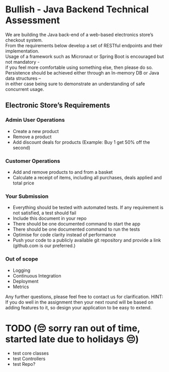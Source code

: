 # Bullish - Java Backend Technical Assessment

We are building the Java back-end of a web-based electronics store’s checkout system.  
From the requirements below develop a set of RESTful endpoints and their implementation.  
Usage of a framework such as Micronaut or Spring Boot is encouraged but not mandatory -   
if you feel more comfortable using something else, then please do so.  
Persistence should be achieved either through an In-memory DB or Java data structures –  
in either  case being sure to demonstrate an understanding of safe concurrent usage.

## Electronic Store’s Requirements
### Admin User Operations
* Create a new product
* Remove a product
* Add discount deals for products (Example: Buy 1 get 50% off the second)


### Customer Operations
* Add and remove products to and from a basket
* Calculate a receipt of items, including all purchases, deals applied and total price


### Your Submission
* Everything should be tested with automated tests. If any requirement is not satisfied, a test
should fail
* Include this document in your repo
* There should be one documented command to start the app
* There should be one documented command to run the tests
* Optimise for code clarity instead of performance
* Push your code to a publicly available git repository and provide a link (github.com is our
preferred.)


### Out of scope
* Logging
* Continuous Integration
* Deployment
* Metrics


Any further questions, please feel free to contact us for clarification.
HINT: If you do well in the assignment then your next round will be based on adding
features to it, so design your application to be easy to extend.

# TODO (😔 sorry ran out of time, started late due to holidays 😔)
* test core classes 
* test Controllers
* test Repo?
